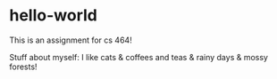 # hello-world

This is an assignment for cs 464!

Stuff about myself:
I like cats & coffees and teas & rainy days & mossy forests!

